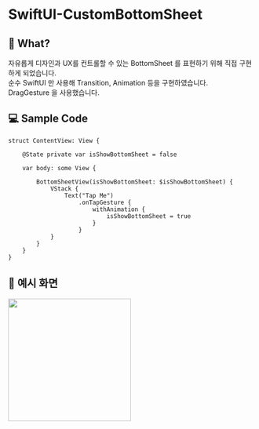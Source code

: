 # SwiftUI-CustomBottomSheet

## 👀 What?
자유롭게 디자인과 UX를 컨트롤할 수 있는 BottomSheet 를 표현하기 위해 직접 구현하게 되었습니다.  
순수 SwiftUI 만 사용해 Transition, Animation 등을 구현하였습니다.  
DragGesture 을 사용했습니다.

## 💻 Sample Code
```
struct ContentView: View {
    
    @State private var isShowBottomSheet = false
    
    var body: some View {
     
        BottomSheetView(isShowBottomSheet: $isShowBottomSheet) {
            VStack {
                Text("Tap Me")
                    .onTapGesture {
                        withAnimation {
                            isShowBottomSheet = true
                        }
                    }
            }
        }
    }
}
```

## 📱 예시 화면
<img src="https://user-images.githubusercontent.com/85481204/236637189-cf4daf60-2949-472a-b605-86682d8cd6cb.gif" width="250">
